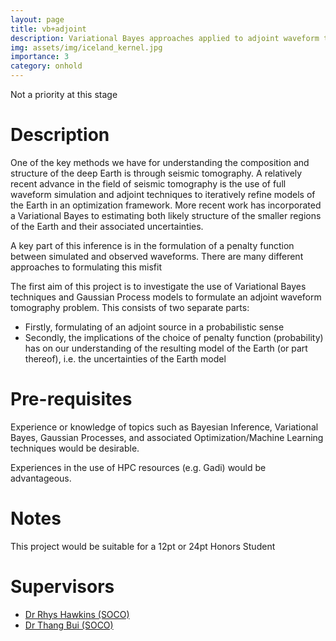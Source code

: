 ```yaml
---
layout: page
title: vb+adjoint
description: Variational Bayes approaches applied to adjoint waveform tomography
img: assets/img/iceland_kernel.jpg
importance: 3
category: onhold
---
```


Not a priority at this stage

# Description

One of the key methods we have for understanding the composition and
structure of the deep Earth is through seismic tomography. A
relatively recent advance in the field of seismic tomography is the
use of full waveform simulation and adjoint techniques to iteratively
refine models of the Earth in an optimization framework. More recent
work has incorporated a Variational Bayes to estimating both likely
structure of the smaller regions of the Earth and their associated
uncertainties.

A key part of this inference is in the formulation of a penalty function
between simulated and observed waveforms. There are many different
approaches to formulating this misfit

The first aim of this project is to investigate the use of Variational Bayes
techniques and Gaussian Process models to formulate an adjoint waveform
tomography problem. This consists of two separate parts:

- Firstly, formulating of an adjoint source in a probabilistic sense
- Secondly, the implications of the choice of penalty function (probability) has
on our understanding of the resulting model of the Earth (or part thereof), i.e. the
uncertainties of the Earth model

# Pre-requisites

Experience or knowledge of topics such as Bayesian Inference,
Variational Bayes, Gaussian Processes, and associated
Optimization/Machine Learning techniques would be desirable.

Experiences in the use of HPC resources (e.g. Gadi) would be advantageous.

# Notes

This project would be suitable for a 12pt or 24pt Honors Student

# Supervisors

- [Dr Rhys Hawkins (SOCO)](https://comp.anu.edu.au/people/rhys-hawkins/)
- [Dr Thang Bui (SOCO)](https://comp.anu.edu.au/people/thang-bui/)
